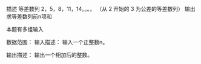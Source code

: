 描述
等差数列 2，5，8，11，14。。。。
（从 2 开始的 3 为公差的等差数列）
输出求等差数列前n项和

本题有多组输入

数据范围： 
输入描述：
输入一个正整数n。

输出描述：
输出一个相加后的整数。